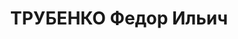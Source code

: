 ---
title: ТРУБЕНКО Федор Ильич
description: '1896 г.р., русский, член ВКП(б), капитан, нач. штаба дивизиона 23 арт.
  полка ХВО.

  Арестован 11.07.1937.

  ВКВС - 08.01.1938, ВМН. Расстрелян 09.01.1938, Харьков'
---